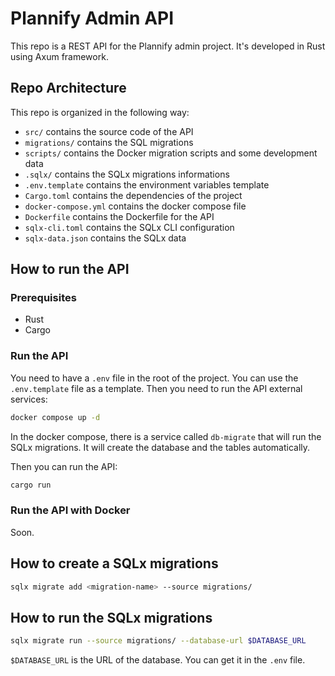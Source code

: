 # Plannify Admin API

This repo is a REST API for the Plannify admin project. It's developed in Rust using Axum framework.

## Repo Architecture

This repo is organized in the following way:
- `src/` contains the source code of the API
- `migrations/` contains the SQL migrations
- `scripts/` contains the Docker migration scripts and some development data
- `.sqlx/` contains the SQLx migrations informations
- `.env.template` contains the environment variables template
- `Cargo.toml` contains the dependencies of the project
- `docker-compose.yml` contains the docker compose file
- `Dockerfile` contains the Dockerfile for the API
- `sqlx-cli.toml` contains the SQLx CLI configuration
- `sqlx-data.json` contains the SQLx data

## How to run the API

### Prerequisites

- Rust
- Cargo

### Run the API

You need to have a `.env` file in the root of the project. You can use the `.env.template` file as a template. Then you need to run the API external services:
```bash
docker compose up -d
```

In the docker compose, there is a service called `db-migrate` that will run the SQLx migrations. It will create the database and the tables automatically.

Then you can run the API:
```bash
cargo run
```

### Run the API with Docker

Soon.

## How to create a SQLx migrations

```bash
sqlx migrate add <migration-name> --source migrations/
```

## How to run the SQLx migrations

```bash
sqlx migrate run --source migrations/ --database-url $DATABASE_URL
```

`$DATABASE_URL` is the URL of the database. You can get it in the `.env` file.